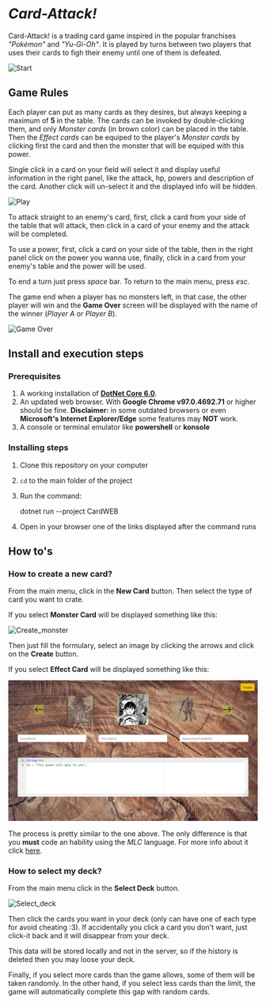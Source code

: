# *Card-Attack!*

Card-Attack! is a trading card game inspired in the popular franchises *"Pokémon"* and *"Yu-Gi-Oh"*. It is played by turns between two players that uses their cards to figh their enemy until one of them is defeated.

![Start](./images/start.png)

## Game Rules

Each player can put as many cards as they desires, but always keeping a maximum of **5** in the table. The cards can be invoked by double-clicking them, and only *Monster cards* (in brown color) can be placed in the table. Then the *Effect cards* can be equiped to the player's *Monster cards* by clicking first the card and then the monster that will be equiped with this power.

Single click in a card on your field will select it and display useful information in the right panel, like the attack, hp, powers and description of the card. Another click will un-select it and the displayed info will be hidden.

![Play](./images/play.png)

To attack straight to an enemy's card, first, click a card from your side of the table that will attack, then click in a card of your enemy and the attack will be completed.

To use a power, first, click a card on your side of the table, then in the right panel click on the power you wanna use, finally, click in a card from your enemy's table and the power will be used.

To end a turn just press *space* bar. To return to the main menu, press *esc*.

The game end when a player has no monsters left, in that case, the other player will win and the **Game Over** screen will be displayed with the name of the winner (*Player A* or *Player B*).

![Game Over](./images/game_over.png)

## Install and execution steps

### Prerequisites

1. A working installation of [**DotNet Core 6.0**](https://dotnet.microsoft.com/en-us/download/dotnet/6.0).
2. An updated web browser. With **Google Chrome v97.0.4692.71** or higher should be fine. **Disclaimer:** in some outdated browsers or even **Microsoft's Internet Explorer/Edge** some features may **NOT** work.
3. A console or terminal emulator like **powershell** or **konsole**

### Installing steps

1. Clone this repository on your computer
2. `cd` to the main folder of the project
3. Run the command:

    dotnet run --project CardWEB

4. Open in your browser one of the links displayed after the command runs

## How to's

### How to create a new card?

From the main menu, click in the **New Card** button. Then select the type of card you want to crate.

If you select **Monster Card** will be displayed something like this:

![Create_monster](./images/create_moster.png)

Then just fill the formulary, select an image by clicking the arrows and click on the **Create** button.

If you select **Effect Card** will be displayed something like this:

![Create_effect](./images/create_effect.png)

The process is pretty similar to the one above. The only difference is that you **must** code an hability using the *MLC* language. For more info about it click [here](SYNTAX.md).

### How to select my deck?

From the main menu click in the **Select Deck** button.

![Select_deck](./images/select_deck.png)

Then click the cards you want in your deck (only can have one of each type for avoid cheating :3). If accidentally you click a card you don't want, just click-it back and it will disappear from your deck.

This data will be stored locally and not in the server, so if the history is deleted then you may loose your deck.

Finally, if you select more cards than the game allows, some of them will be taken randomly. In the other hand, if you select less cards than the limit, the game will automatically complete this gap with random cards.
